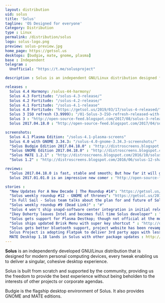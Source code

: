 ```yaml
---
layout: distribution
uid: solus
title: 'Solus'
tagline: 'OS Designed for everyone'
Category: Distribution
type : Linux
permalink: /distribution/solus
logo: solus-logo.png
preview: solus-preview.jpg
home_page: https://getsol.us
desktops: [budgie, mate, gnome, plasma]
base : Independent
telegram : 
  Unofficial: "https://t.me/solusproject"

description : Solus is an independent GNU/Linux distribution designed for modern personal computers, every tweak enabling us to deliver a singular, cohesive desktop experience.

releases :
  Solus 4.4 Harmony: /solus-44-harmony/
  Solus 4.3 Fortitude: "/solus-4.3-release/"
  Solus 4.2 Fortitude: "/solus-4.2-release/"
  Solus 4.1 Fortitude: "/solus-4.1-release"
  Solus 4.0 Fortitude: "https://getsol.us/2019/03/17/solus-4-released/"
  Solus 3 ISO refresh (3.9999): "/01-Solus-3-ISO-refresh-released-with-better-hardware-supported-improved-theming/"
  Solus 3 : "http://open-source-feed.blogspot.com/2017/08/solus-3-released-with-budgie-desktop.html"
  Solus 2017.04.18.0 : "http://open-source-feed.blogspot.com/2017/04/solus-201704180-snapshot-released.html"

screenshots:
  Solus 4.1 Plasma Edition: "/solus-4.1-plasma-screens"
  Solus 4.0 with GNOME 3.34.3: "/solus-4.0-gnome-3.34.3-screenshots/"
  "Solus Budgie Edition 2017.04.18.0" : "http://distroscreens.blogspot.com/2017/04/solus-201704180-budgie-screenshots.html"
  "Solus GNOME Edition 2017.04.18.0" : "http://distroscreens.blogspot.com/2017/04/solus-gnome-edition-201704180.html"
  "Solus MATE 1.2.1" : "http://distroscreens.blogspot.com/2016/10/solus-mate-121-shannon-screenshots.html"
  "Solus 1.2" : "http://distroscreens.blogspot.com/2016/06/solus-12-shannon-screenshots.html"

reviews:
  "Solus 2017.04.18.0 is fast, stable and smooth; But how far it will go" : "http://open-source-feed.blogspot.com/2017/05/solus-201704180-is-stable-fast-and.html"
  Solus 2017.01.01.0 is an impressive new comer : "http://open-source-feed.blogspot.com/2017/02/solus-201701010-is-impressive-new-comer.html"

stories :
  "New Updates For A New Decade | The Roundup #14": "https://getsol.us/2020/01/17/new-updates-for-a-new-decade/"
  "Solus weekly roundup #12 - GNOME of thrones": "https://getsol.us/2019/04/25/gnome-of-thrones/"
  "In Full Sail - Solus team talks about the plan for and future of Solus": "https://getsol.us/2018/10/27/in-full-sail/"
  "Solus weekly roundup #9 (Dead Link)" : "#"
  "Solus 4 won't ship snapd-software center integration in initial release" : "http://open-source-feed.blogspot.com/2018/02/solus-4-wont-ship-snapd-support-in.html"
  "Ikey Doherty leaves Intel and becomes full time Solus developer" : "http://open-source-feed.blogspot.com/2017/06/ikey-doherty-leaves-intel-and-becomes.html"
  "Solus gets support for Plasma Destkop; though not official at the moment" : "http://open-source-feed.blogspot.com/2017/05/solus-gets-support-for-plasma-destkop.html" 
  "Solus ships updated Brisk Menu with super key shortcut " : "http://open-source-feed.blogspot.com/2017/05/solus-ships-updated-brisk-menu-with.html"
  "Solus gets better bluetooth support, project website has been revamped and other updates" : "http://open-source-feed.blogspot.com/2017/05/solus-gets-better-bluetooth-support.html"
  Solus Project is adopting Flatpak to deliver 3rd party apps with less pain : http://open-source-feed.blogspot.com/2017/01/solus-project-is-adopting-flatpak-to.html
  MATE Desktop 1.18 lands in Solus with other package updates : http://open-source-feed.blogspot.com/2017/03/mate-desktop-118-lands-in-solus-with.html
---
```


**Solus** is an independently developed GNU/Linux distribution that is designed for modern personal 
computing devices, every tweak enabling us to deliver a singular, cohesive desktop experience.

Solus is built from scratch and supported by the community, providing us the freedom to provide the 
best experience without being beholden to the interests of other projects or corporate agendas.

Budgie is the flagship desktop environment of Solus. It also provides GNOME and MATE editions.
